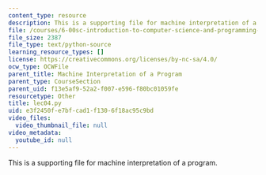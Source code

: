 ```yaml
---
content_type: resource
description: This is a supporting file for machine interpretation of a program.
file: /courses/6-00sc-introduction-to-computer-science-and-programming-spring-2011/e3f2450fe7bfcad1f1306f18ac95c9bd_lec04.py
file_size: 2387
file_type: text/python-source
learning_resource_types: []
license: https://creativecommons.org/licenses/by-nc-sa/4.0/
ocw_type: OCWFile
parent_title: Machine Interpretation of a Program
parent_type: CourseSection
parent_uid: f13e5af9-52a2-f007-e596-f80bc01059fe
resourcetype: Other
title: lec04.py
uid: e3f2450f-e7bf-cad1-f130-6f18ac95c9bd
video_files:
  video_thumbnail_file: null
video_metadata:
  youtube_id: null
---
```

This is a supporting file for machine interpretation of a program.
